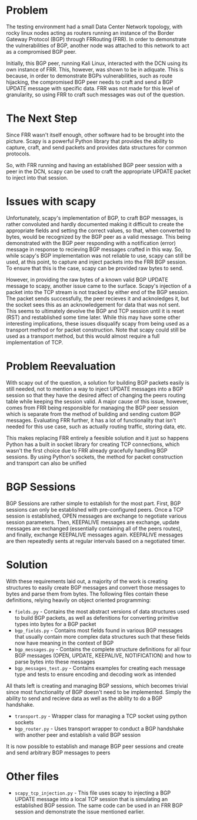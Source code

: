# Problem
The testing environment had a small Data Center Network topology, with rocky linux nodes acting as routers running an instance of the Border Gateway Protocol (BGP) through FRRouting (FRR). In order to demonstrate the vulnerabilities of BGP, another node was attached to this network to act as a compromised BGP peer.

Initially, this BGP peer, running Kali Linux, interacted with the DCN using its own instance of FRR. This, however, was shown to be in adiquate. This is because, in order to demonstrate BGPs vulnerabilities, such as route hijacking, the compromised BGP peer needs to craft and send a BGP UPDATE message with specific data. FRR was not made for this level of granularity, so using FRR to craft such messages was out of the question.

# The Next Step
Since FRR wasn't itself enough, other software had to be brought into the picture. Scapy is a powerful Python library that provides the ability to capture, craft, and send packets and provides data structures for common protocols.

So, with FRR running and having an established BGP peer session with a peer in the DCN, scapy can be used to craft the appropriate UPDATE packet to inject into that session.

# Issues with scapy
Unfortunately, scapy's implementation of BGP, to craft BGP messages, is rather convoluted and hardly documented making it difficult to create the appropriate fields and setting the correct values, so that, when converted to bytes, would be recognized by the BGP peer as a valid message. This being demonstrated with the BGP peer responding with a notification (error) message in response to recieving BGP messages crafted in this way. So, while scapy's BGP implementation was not reliable to use, scapy can still be used, at this point, to capture and inject packets into the FRR BGP session. To ensure that this is the case, scapy can be provided raw bytes to send. 

However, in providing the raw bytes of a known valid BGP UPDATE message to scapy, another issue came to the surface. Scapy's injection of a packet into the TCP stream is not tracked by either end of the BGP session. The packet sends successfully, the peer recieves it and acknoledges it, but the socket sees this as an acknowledgement for data that was not sent. This seems to ultimately devolve the BGP and TCP session until it is reset (RST) and restablished some time later. While this may have some other interesting implications, these issues disqualify scapy from being used as a transport method or for packet construction. Note that scapy could still be used as a transport method, but this would almost require a full implementation of TCP.

# Problem Reevaluation
With scapy out of the question, a solution for building BGP packets easily is still needed, not to mention a way to inject UPDATE messages into a BGP session so that they have the desired affect of changing the peers routing table while keeping the session valid. A major cause of this issue, however, comes from FRR being responsible for managing the BGP peer session which is separate from the method of building and sending custom BGP messages. Evaluating FRR further, it has a lot of functionality that isn't needed for this use case, such as actually routing traffic, storing data, etc. 

This makes replacing FRR entirely a feesible solution and it just so happens Python has a built in socket library for creating TCP connections, which wasn't the first choice due to FRR already gracefully handling BGP sessions. By using Python's sockets, the method for packet construction and transport can also be unified

# BGP Sessions
BGP Sessions are rather simple to establish for the most part. First, BGP sessions can only be established with pre-configured peers. Once a TCP session is established, OPEN messages are exchange to negotiate various session parameters. Then, KEEPALIVE messages are exchange, update messages are exchanged (essentially containing all of the peers routes), and finally, exchange KEEPALIVE messages again. KEEPALIVE messages are then repeatedly sents at regular intervals based on a negotiated timer.

# Solution
With these requirements laid out, a majority of the work is creating structures to easily create BGP messages and convert those messages to bytes and parse them from bytes. The following files contain these definitions, relying heavily on object oriented programming:

- `fields.py` -  Contains the most abstract versions of data structures used to build BGP packets, as well as defenitions for converting primitive types into bytes for a BGP packet
- `bgp_fields.py` - Contains most fields found in various BGP messages that usually contain more complex data structures such that these fields now have meaning in the context of BGP
- `bgp_messages.py` - Contains the complete structure definitions for all four BGP messages (OPEN, UPDATE, KEEPALIVE, NOTIFICATION) and how to parse bytes into these messages
- `bgp_messages_test.py` - Contains examples for creating each message type and tests to ensure encoding and decoding work as intended

All thats left is creating and managing BGP sessions, which becomes trivial since most functionality of BGP doesn't need to be implemented. Simply the ability to send and recieve data as well as the ability to do a BGP handshake.

- `transport.py` - Wrapper class for managing a TCP socket using python sockets
- `bgp_router.py` - Uses transport wrapper to conduct a BGP handshake with another peer and establish a valid BGP session

It is now possible to establish and manage BGP peer sessions and create and send arbitrary BGP messages to peers

# Other files
- `scapy_tcp_injection.py` - This file uses scapy to injecting a BGP UPDATE message into a local TCP session that is simulating an established BGP session. The same code can be used in an FRR BGP session and demonstrate the issue mentioned earlier.



